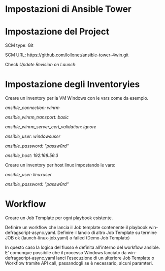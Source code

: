 # Impostazioni di Ansible Tower

# Impostazione del Project
SCM type: Git

SCM URL: https://github.com/lollonet/ansible-tower-4win.git

Check *Update Revision on Launch*

# Impostazione degli Inventoryies
Creare un inventory per la VM Windows con le vars come da esempio.

*ansible_connection: winrm*

*ansible_winrm_transport: basic*

*ansible_winrm_server_cert_validation: ignore*

*ansible_user: windowsuser*

*ansible_password: "passw0rd"*

*ansible_host: 192.168.56.3*

Creare un inventory per host linux impostando le vars:

*ansible_user: linuxuser*

*ansible_password: "passw0rd"*

# Workflow

Creare un Job Template per ogni playbook esistente.

Definire un workflow che lancia il Job template contenente il playbook win-defragscript-async.yaml.
Definire il lancio di altro Job Template su termine JOB ok (launch-linux-job.yaml) o failed (Demo Job Template)

In questo caso la logica del flusso è definita all'interno del workflow ansible.
E’ comunque possibile che il processo Windows lanciato da win-defragscript-async.yaml lanci l’esecuzione di un ulteriore Job Template o Workflow tramite API call, passandogli se è necessario, alcuni paramteri.
